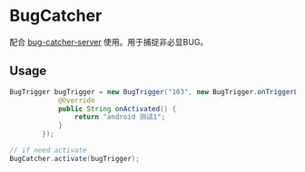 # BugCatcher
配合 [bug-catcher-server](https://github.com/Bleoo/bug-catcher-server) 使用。用于捕捉非必显BUG。

## Usage
```java
BugTrigger bugTrigger = new BugTrigger("103", new BugTrigger.onTriggerListener() {
            @Override
            public String onActivated() {
                return "android 测试1";
            }
        });

// if need activate
BugCatcher.activate(bugTrigger);
```